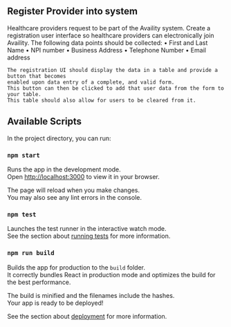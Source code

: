 
## Register Provider into system
Healthcare providers request to be part of the Availity system.  Create a registration user interface so healthcare providers can electronically join Availity.
The following data points should be collected:
•	First and Last Name
•	NPI number
•	Business Address
•	Telephone Number
•	Email address
	
	The registration UI should display the data in a table and provide a button that becomes
	enabled upon data entry of a complete, and valid form. 
	This button can then be clicked to add that user data from the form to your table. 
	This table should also allow for users to be cleared from it.


## Available Scripts

In the project directory, you can run:

### `npm start`

Runs the app in the development mode.\
Open [http://localhost:3000](http://localhost:3000) to view it in your browser.

The page will reload when you make changes.\
You may also see any lint errors in the console.

### `npm test`

Launches the test runner in the interactive watch mode.\
See the section about [running tests](https://facebook.github.io/create-react-app/docs/running-tests) for more information.

### `npm run build`

Builds the app for production to the `build` folder.\
It correctly bundles React in production mode and optimizes the build for the best performance.

The build is minified and the filenames include the hashes.\
Your app is ready to be deployed!

See the section about [deployment](https://facebook.github.io/create-react-app/docs/deployment) for more information.





